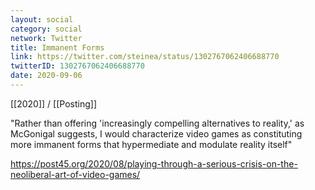 ```yaml
---
layout: social
category: social
network: Twitter
title: Immanent Forms
link: https://twitter.com/steinea/status/1302767062406688770
twitterID: 1302767062406688770
date: 2020-09-06
---
```


[[2020]] / [[Posting]]

"Rather than offering 'increasingly compelling alternatives to reality,' as McGonigal suggests, I would characterize video games as constituting more immanent forms that hypermediate and modulate reality itself"

<https://post45.org/2020/08/playing-through-a-serious-crisis-on-the-neoliberal-art-of-video-games/>
